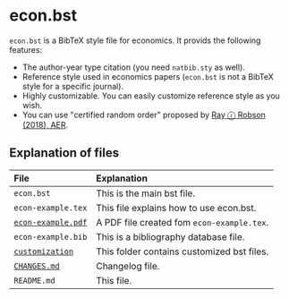 <!--
Filename:       README.md
Author:         Shiro Takeda
e-mail          <shiro.takeda@gmail.com>
First-written:  <2017-07-30>
-->

econ.bst
==============================

`econ.bst` is a BibTeX style file for economics. It provids the following
features:

* The author-year type citation (you need `natbib.sty` as well).
* Reference style used in economics papers (`econ.bst` is not a BibTeX style for a specific journal).
* Highly customizable.  You can easily customize reference style as you wish.
* You can use "certified random order" proposed by [Ray ⓡ Robson (2018), AER](http://dx.doi.org/10.1257/aer.20161492).


## Explanation of files

| File                                   | Explanation                                |
|:---------------------------------------|:-------------------------------------------|
| `econ.bst`                             | This is the main bst file.                 |
| `econ-example.tex`                     | This file explains how to use econ.bst.    |
| [`econ-example.pdf`](econ-example.pdf) | A PDF file created fom `econ-example.tex`. |
| `econ-example.bib`                     | This is a bibliography database file.      |
| [`customization`](customization)       | This folder contains customized bst files. |
| [`CHANGES.md`](CHANGES.md)             | Changelog file.                            |
| `README.md`                            | This file.                                 |



<!--
--------------------
Local Variables:
mode: markdown
fill-column: 80
coding: utf-8
End:
-->


